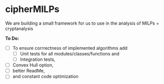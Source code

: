 # cipherMILPs
We are building a small framework for us to use in the analysis of MILPs + cryptanalysis

**To Do:**
- [ ] To ensure corrrectness of implemented algorithms add
  - [ ] Unit tests for all modules/classes/functions and
  - [ ] Integration tests,
- [ ] Convex Hull option,
- [ ] better ReadMe,
- [ ] and constant code optimization
